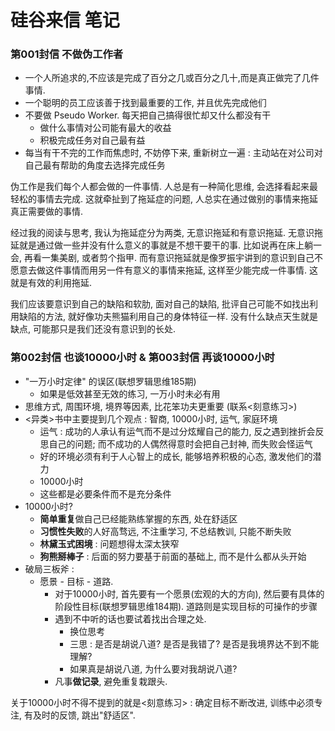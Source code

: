 # 硅谷来信 笔记

### 第001封信 不做伪工作者

- 一个人所追求的,不应该是完成了百分之几或百分之几十,而是真正做完了几件事情. 
- 一个聪明的员工应该善于找到最重要的工作, 并且优先完成他们
- 不要做 Pseudo Worker. 每天把自己搞得很忙却又什么都没有干
  - 做什么事情对公司能有最大的收益
  - 积极完成任务对自己最有益
- 每当有干不完的工作而焦虑时, 不妨停下来, 重新树立一遍 : 主动站在对公司对自己最有帮助的角度去选择完成任务

伪工作是我们每个人都会做的一件事情. 人总是有一种简化思维, 会选择看起来最轻松的事情去完成. 这就牵扯到了拖延症的问题, 人总实在通过做别的事情来拖延真正需要做的事情. 

经过我的阅读与思考, 我认为拖延症分为两类, 无意识拖延和有意识拖延. 无意识拖延就是通过做一些并没有什么意义的事就是不想干要干的事. 比如说再在床上躺一会, 再看一集美剧, 或者剪个指甲. 而有意识拖延就是像罗振宇讲到的意识到自己不愿意去做这件事情而用另一件有意义的事情来拖延, 这样至少能完成一件事情. 这就是有效的利用拖延.

我们应该要意识到自己的缺陷和软肋, 面对自己的缺陷, 批评自己可能不如找出利用缺陷的方法, 就好像功夫熊猫利用自己的身体特征一样. 没有什么缺点天生就是缺点, 可能那只是我们还没有意识到的长处.



### 第002封信 也谈10000小时 & 第003封信 再谈10000小时

- "一万小时定律" 的误区(联想罗辑思维185期)
  - 如果是低效甚至无效的练习, 一万小时未必有用
- 思维方式, 周围环境, 境界等因素, 比花笨功夫更重要 (联系<刻意练习>)
- <异类>书中主要提到几个观点 : 智商, 10000小时, 运气, 家庭环境
  - 运气 : 成功的人承认有运气而不是过分炫耀自己的能力, 反之遇到挫折会反思自己的问题; 而不成功的人偶然得意时会把自己封神, 而失败会怪运气
  - 好的环境必须有利于人心智上的成长, 能够培养积极的心态, 激发他们的潜力
  - 10000小时
  - 这些都是必要条件而不是充分条件
- 10000小时?
  - **简单重复**做自己已经能熟练掌握的东西, 处在舒适区
  - **习惯性失败**的人好高骛远, 不注重学习, 不总结教训, 只能不断失败
  - **林黛玉式困境** : 问题想得太深太狭窄
  - **狗熊掰棒子** : 后面的努力要基于前面的基础上, 而不是什么都从头开始
- 破局三板斧 : 
  - 愿景 - 目标 - 道路.
    - 对于10000小时, 首先要有一个愿景(宏观的大的方向), 然后要有具体的阶段性目标(联想罗辑思维184期). 道路则是实现目标的可操作的步骤
    - 遇到不中听的话也要试着找出合理之处.
      - 换位思考
      - 三思 : 是否是胡说八道? 是否是我错了? 是否是我境界达不到不能理解? 
      - 如果真是胡说八道, 为什么要对我胡说八道?
    - 凡事**做记录**, 避免重复栽跟头.

关于10000小时不得不提到的就是<刻意练习> : 确定目标不断改进, 训练中必须专注, 有及时的反馈, 跳出"舒适区". 